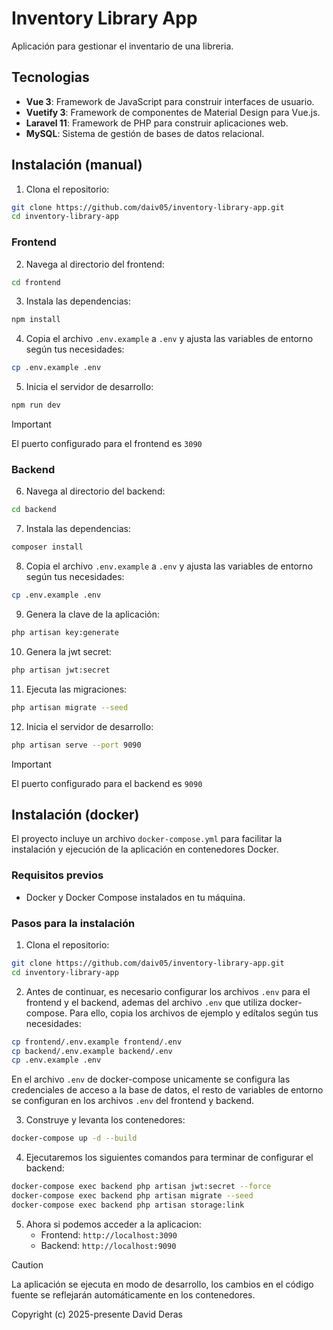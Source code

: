 # Inventory Library App

Aplicación para gestionar el inventario de una libreria.

## Tecnologias
- **Vue 3**: Framework de JavaScript para construir interfaces de usuario.
- **Vuetify 3**: Framework de componentes de Material Design para Vue.js.
- **Laravel 11**: Framework de PHP para construir aplicaciones web.
- **MySQL**: Sistema de gestión de bases de datos relacional.

## Instalación (manual)

1. Clona el repositorio:
```bash
git clone https://github.com/daiv05/inventory-library-app.git
cd inventory-library-app
```
### Frontend
2. Navega al directorio del frontend:
```bash
cd frontend
```
3. Instala las dependencias:
```bash
npm install
```
4. Copia el archivo `.env.example` a `.env` y ajusta las variables de entorno según tus necesidades:
```bash
cp .env.example .env
```
5. Inicia el servidor de desarrollo:
```bash
npm run dev
```

> [!IMPORTANT]
> El puerto configurado para el frontend es `3090`

### Backend
6. Navega al directorio del backend:
```bash
cd backend
```
7. Instala las dependencias:
```bash
composer install
```
8. Copia el archivo `.env.example` a `.env` y ajusta las variables de entorno según tus necesidades:
```bash
cp .env.example .env
```
9. Genera la clave de la aplicación:
```bash
php artisan key:generate
```
10. Genera la jwt secret:
```bash
php artisan jwt:secret
```
11. Ejecuta las migraciones:
```bash
php artisan migrate --seed
```
12. Inicia el servidor de desarrollo:
```bash
php artisan serve --port 9090
```

> [!IMPORTANT]
> El puerto configurado para el backend es `9090`


## Instalación (docker)

El proyecto incluye un archivo `docker-compose.yml` para facilitar la instalación y ejecución de la aplicación en contenedores Docker.
### Requisitos previos
- Docker y Docker Compose instalados en tu máquina.
### Pasos para la instalación
1. Clona el repositorio:
```bash
git clone https://github.com/daiv05/inventory-library-app.git
cd inventory-library-app
```
2. Antes de continuar, es necesario configurar los archivos `.env` para el frontend y el backend, ademas del archivo `.env` que utiliza docker-compose. Para ello, copia los archivos de ejemplo y edítalos según tus necesidades:
```bash
cp frontend/.env.example frontend/.env
cp backend/.env.example backend/.env
cp .env.example .env
```

En el archivo `.env` de docker-compose unicamente se configura las credenciales de acceso a la base de datos, el resto de variables de entorno se configuran en los archivos `.env` del frontend y backend.

3. Construye y levanta los contenedores:
```bash
docker-compose up -d --build
```
4. Ejecutaremos los siguientes comandos para terminar de configurar el backend:
```bash
docker-compose exec backend php artisan jwt:secret --force
docker-compose exec backend php artisan migrate --seed
docker-compose exec backend php artisan storage:link
```
5. Ahora si podemos acceder a la aplicacion:
   - Frontend: `http://localhost:3090`
   - Backend: `http://localhost:9090`

> [!CAUTION]
> La aplicación se ejecuta en modo de desarrollo, los cambios en el código fuente se reflejarán automáticamente en los contenedores.

Copyright (c) 2025-presente David Deras